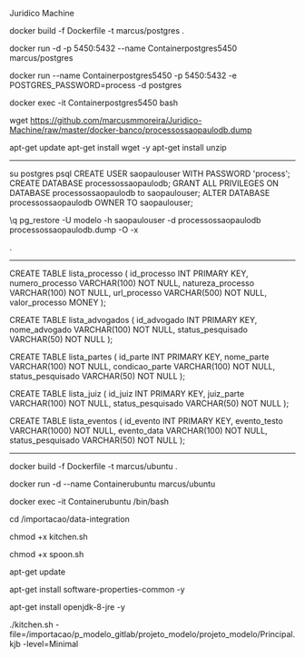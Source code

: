 Juridico Machine


docker build -f Dockerfile -t marcus/postgres .

docker run -d -p 5450:5432 --name Containerpostgres5450 marcus/postgres

docker run --name Containerpostgres5450 -p 5450:5432 -e POSTGRES_PASSWORD=process -d postgres


docker exec -it Containerpostgres5450 bash

wget https://github.com/marcusmmoreira/Juridico-Machine/raw/master/docker-banco/processossaopaulodb.dump

apt-get update
apt-get install wget -y
apt-get install unzip

---------------------------

su postgres
psql
CREATE USER saopaulouser WITH PASSWORD 'process';
CREATE DATABASE processossaopaulodb;
GRANT ALL PRIVILEGES ON DATABASE processossaopaulodb to saopaulouser;
ALTER DATABASE processossaopaulodb OWNER TO saopaulouser;

\q
pg_restore -U modelo -h saopaulouser -d processossaopaulodb processossaopaulodb.dump  -O -x

.

-----------------------------------------------------------------------------------------


CREATE TABLE lista_processo
( id_processo INT PRIMARY KEY,
  numero_processo VARCHAR(100) NOT NULL,
  natureza_processo VARCHAR(100) NOT NULL,
  url_processo VARCHAR(500) NOT NULL,
  valor_processo MONEY
);

CREATE TABLE lista_advogados
( id_advogado INT PRIMARY KEY,
  nome_advogado VARCHAR(100) NOT NULL,
  status_pesquisado VARCHAR(50) NOT NULL
);

CREATE TABLE lista_partes
( id_parte INT PRIMARY KEY,
  nome_parte VARCHAR(100) NOT NULL,
  condicao_parte VARCHAR(100) NOT NULL,
  status_pesquisado VARCHAR(50) NOT NULL
);


CREATE TABLE lista_juiz
( id_juiz INT PRIMARY KEY,
  juiz_parte VARCHAR(100) NOT NULL,
  status_pesquisado VARCHAR(50) NOT NULL
);

CREATE TABLE lista_eventos
( id_evento INT PRIMARY KEY,
  evento_testo VARCHAR(1000) NOT NULL,
  evento_data VARCHAR(100) NOT NULL,
  status_pesquisado VARCHAR(50) NOT NULL
);


-----------------------------------------------------------------

docker build -f Dockerfile -t marcus/ubuntu .

docker run -d  --name Containerubuntu marcus/ubuntu

docker exec -it Containerubuntu /bin/bash

cd /importacao/data-integration

chmod +x kitchen.sh

chmod +x spoon.sh

apt-get update

apt-get install software-properties-common  -y

apt-get install openjdk-8-jre -y


./kitchen.sh -file=/importacao/p_modelo_gitlab/projeto_modelo/projeto_modelo/Principal.kjb  -level=Minimal


